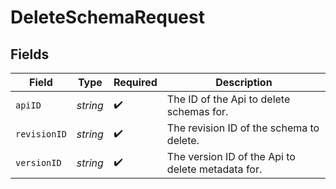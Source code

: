 # DeleteSchemaRequest


## Fields

| Field                                             | Type                                              | Required                                          | Description                                       |
| ------------------------------------------------- | ------------------------------------------------- | ------------------------------------------------- | ------------------------------------------------- |
| `apiID`                                           | *string*                                          | :heavy_check_mark:                                | The ID of the Api to delete schemas for.          |
| `revisionID`                                      | *string*                                          | :heavy_check_mark:                                | The revision ID of the schema to delete.          |
| `versionID`                                       | *string*                                          | :heavy_check_mark:                                | The version ID of the Api to delete metadata for. |
